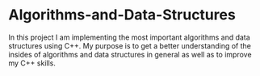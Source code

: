 # Algorithms-and-Data-Structures
In this project I am implementing the most important algorithms and data structures using C++. My purpose is to get a better understanding of the insides of algorithms and data structures in general as well as to improve my C++ skills. 
